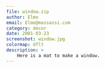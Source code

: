```yaml
---
file: window.zip
author: Elmo
email: Elmo@massassi.com
category: decor
date: 2001-03-23
screenshot: window.jpg
colormap: dflt
description: >
    Here is a mat to make a window.
---
```

